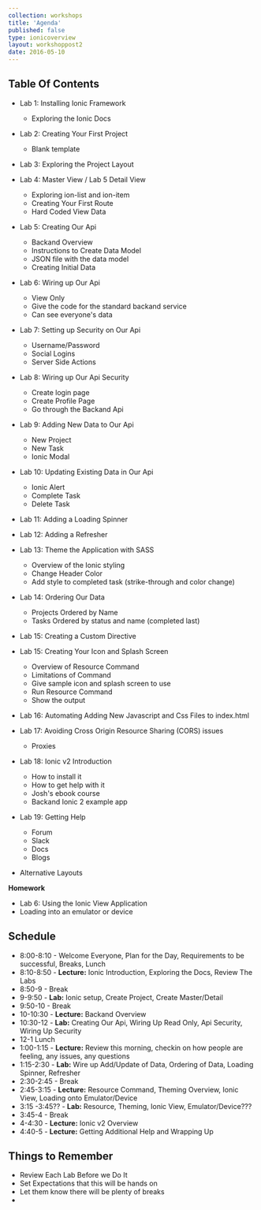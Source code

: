 ```yaml
---
collection: workshops
title: 'Agenda'
published: false
type: ionicoverview
layout: workshoppost2
date: 2016-05-10
---
```


<!-- DOCTOC SKIP -->

## Table Of Contents

* Lab 1: Installing Ionic Framework
    * Exploring the Ionic Docs
* Lab 2: Creating Your First Project
	* Blank template
* Lab 3: Exploring the Project Layout
* Lab 4: Master View / Lab 5 Detail View
	* Exploring ion-list and ion-item
	* Creating Your First Route
	* Hard Coded View Data
* Lab 5: Creating Our Api
	* Backand Overview
	* Instructions to Create Data Model
	* JSON file with the data model	
	* Creating Initial Data
* Lab 6: Wiring up Our Api
	* View Only
	* Give the code for the standard backand service
	* Can see everyone's data
* Lab 7: Setting up Security on Our Api
	* Username/Password
	* Social Logins
	* Server Side Actions
* Lab 8: Wiring up Our Api Security
	* Create login page
	* Create Profile Page
	* Go through the Backand Api
* Lab 9: Adding New Data to Our Api
	* New Project
	* New Task
	* Ionic Modal
* Lab 10: Updating Existing Data in Our Api
	* Ionic Alert
	* Complete Task
	* Delete Task
* Lab 11: Adding a Loading Spinner
* Lab 12: Adding a Refresher
* Lab 13: Theme the Application with SASS
	* Overview of the Ionic styling
	* Change Header Color
	* Add style to completed task (strike-through and color change)
* Lab 14: Ordering Our Data
	* Projects Ordered by Name
	* Tasks Ordered by status and name (completed last) 
* Lab 15: Creating a Custom Directive

* Lab 15: Creating Your Icon and Splash Screen
	* Overview of Resource Command
	* Limitations of Command
	* Give sample icon and splash screen to use
	* Run Resource Command
	* Show the output
* Lab 16: Automating Adding New Javascript and Css Files to index.html
* Lab 17: Avoiding Cross Origin Resource Sharing (CORS) issues
	* Proxies
* Lab 18: Ionic v2 Introduction
	* How to install it
	* How to get help with it
	* Josh's ebook course
	* Backand Ionic 2 example app
* Lab 19: Getting Help
	* Forum
	* Slack
	* Docs
	* Blogs
* Alternative Layouts

**Homework**

* Lab 6: Using the Ionic View Application
* Loading into an emulator or device



## Schedule

* 8:00-8:10 - Welcome Everyone, Plan for the Day, Requirements to be successful, Breaks, Lunch  
* 8:10-8:50 - **Lecture:** Ionic Introduction, Exploring the Docs, Review The Labs
* 8:50-9 - Break
* 9-9:50 - **Lab:** Ionic setup, Create Project, Create Master/Detail
* 9:50-10 - Break
* 10-10:30 - **Lecture:** Backand Overview
* 10:30-12 - **Lab:** Creating Our Api, Wiring Up Read Only, Api Security, Wiring Up Security
* 12-1 Lunch
* 1:00-1:15 - **Lecture:** Review this morning, checkin on how people are feeling, any issues, any questions
* 1:15-2:30 - **Lab:** Wire up Add/Update of Data, Ordering of Data, Loading Spinner, Refresher
* 2:30-2:45 - Break
* 2:45-3:15 - **Lecture:** Resource Command, Theming Overview, Ionic View, Loading onto Emulator/Device
* 3:15 -3:45?? - **Lab:** Resource, Theming, Ionic View, Emulator/Device???
* 3:45-4 - Break
* 4-4:30 - **Lecture:** Ionic v2 Overview
* 4:40-5 - **Lecture:** Getting Additional Help and Wrapping Up

##  Things to Remember

* Review Each Lab Before we Do It
* Set Expectations that this will be hands on
* Let them know there will be plenty of breaks
* 
